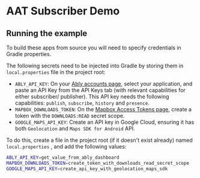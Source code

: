 # AAT Subscriber Demo

## Running the example

To build these apps from source you will need to specify credentials in Gradle properties.

The following secrets need to be injected into Gradle by storing them in `local.properties` file in
the project root:

- `ABLY_API_KEY`: On your [Ably accounts page](https://ably.com/accounts/), select your application,
  and paste an API Key from the API Keys tab (with relevant capabilities for either subscriber/
  publisher). This API key needs the following capabilities: `publish`, `subscribe`, `history`
  and `presence`.
- `MAPBOX_DOWNLOADS_TOKEN`: On
  the [Mapbox Access Tokens page](https://account.mapbox.com/access-tokens/), create a token with
  the `DOWNLOADS:READ` secret scope.
- `GOOGLE_MAPS_API_KEY`: Create an API key in Google Cloud, ensuring it has both `Geolocation`
  and `Maps SDK for Android` API.

To do this, create a file in the project root (if it doesn't exist already) named `local.properties`
, and add the following values:

```bash
ABLY_API_KEY=get_value_from_ably_dashboard
MAPBOX_DOWNLOADS_TOKEN=create_token_with_downloads_read_secret_scope
GOOGLE_MAPS_API_KEY=create_api_key_with_geolocation_maps_sdk
```